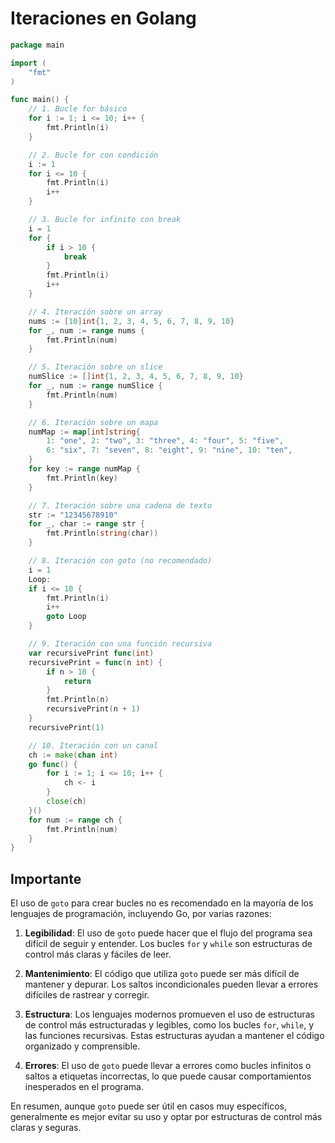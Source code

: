 # Iteraciones en Golang

```go
package main

import (
    "fmt"
)

func main() {
    // 1. Bucle for básico
    for i := 1; i <= 10; i++ {
        fmt.Println(i)
    }

    // 2. Bucle for con condición
    i := 1
    for i <= 10 {
        fmt.Println(i)
        i++
    }

    // 3. Bucle for infinito con break
    i = 1
    for {
        if i > 10 {
            break
        }
        fmt.Println(i)
        i++
    }

    // 4. Iteración sobre un array
    nums := [10]int{1, 2, 3, 4, 5, 6, 7, 8, 9, 10}
    for _, num := range nums {
        fmt.Println(num)
    }

    // 5. Iteración sobre un slice
    numSlice := []int{1, 2, 3, 4, 5, 6, 7, 8, 9, 10}
    for _, num := range numSlice {
        fmt.Println(num)
    }

    // 6. Iteración sobre un mapa
    numMap := map[int]string{
        1: "one", 2: "two", 3: "three", 4: "four", 5: "five",
        6: "six", 7: "seven", 8: "eight", 9: "nine", 10: "ten",
    }
    for key := range numMap {
        fmt.Println(key)
    }

    // 7. Iteración sobre una cadena de texto
    str := "12345678910"
    for _, char := range str {
        fmt.Println(string(char))
    }

    // 8. Iteración con goto (no recomendado)
    i = 1
    Loop:
    if i <= 10 {
        fmt.Println(i)
        i++
        goto Loop
    }

    // 9. Iteración con una función recursiva
    var recursivePrint func(int)
    recursivePrint = func(n int) {
        if n > 10 {
            return
        }
        fmt.Println(n)
        recursivePrint(n + 1)
    }
    recursivePrint(1)

    // 10. Iteración con un canal
    ch := make(chan int)
    go func() {
        for i := 1; i <= 10; i++ {
            ch <- i
        }
        close(ch)
    }()
    for num := range ch {
        fmt.Println(num)
    }
}
```

## Importante

El uso de `goto` para crear bucles no es recomendado en la mayoría de los lenguajes de programación, incluyendo Go, por varias razones:

1. **Legibilidad**: El uso de `goto` puede hacer que el flujo del programa sea difícil de seguir y entender. Los bucles `for` y `while` son estructuras de control más claras y fáciles de leer.

2. **Mantenimiento**: El código que utiliza `goto` puede ser más difícil de mantener y depurar. Los saltos incondicionales pueden llevar a errores difíciles de rastrear y corregir.

3. **Estructura**: Los lenguajes modernos promueven el uso de estructuras de control más estructuradas y legibles, como los bucles `for`, `while`, y las funciones recursivas. Estas estructuras ayudan a mantener el código organizado y comprensible.

4. **Errores**: El uso de `goto` puede llevar a errores como bucles infinitos o saltos a etiquetas incorrectas, lo que puede causar comportamientos inesperados en el programa.

En resumen, aunque `goto` puede ser útil en casos muy específicos, generalmente es mejor evitar su uso y optar por estructuras de control más claras y seguras.